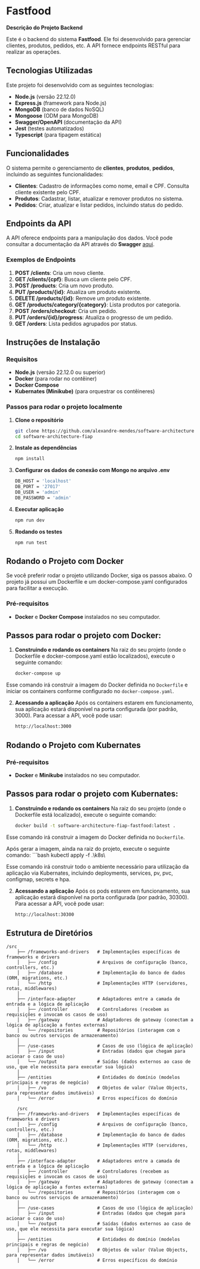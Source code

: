 # Fastfood

**Descrição do Projeto Backend**

Este é o backend do sistema **Fastfood**. Ele foi desenvolvido para gerenciar  clientes, produtos, pedidos, etc. A API fornece endpoints RESTful para realizar as operações.

## Tecnologias Utilizadas

Este projeto foi desenvolvido com as seguintes tecnologias:

- **Node.js** (versão 22.12.0)
- **Express.js** (framework para Node.js)
- **MongoDB** (banco de dados NoSQL)
- **Mongoose** (ODM para MongoDB)
- **Swagger/OpenAPI** (documentação da API)
- **Jest** (testes automatizados)
- **Typescript** (para tipagem estática)

## Funcionalidades

O sistema permite o gerenciamento de **clientes**, **produtos**, **pedidos**, incluindo as seguintes funcionalidades:

- **Clientes**: Cadastro de informações como nome, email e CPF. Consulta cliente existente pelo CPF.
- **Produtos**: Cadastrar, listar, atualizar e remover produtos no sistema.
- **Pedidos**: Criar, atualizar e listar pedidos, incluindo status do pedido.

## Endpoints da API

A API oferece endpoints para a manipulação dos dados. Você pode consultar a documentação da API através do **Swagger** [aqui](http://localhost:3000/api-docs).

### Exemplos de Endpoints

1. **POST /clients**: Cria um novo cliente.
2. **GET /clients/{cpf}**: Busca um cliente pelo CPF.
3. **POST /products**: Cria um novo produto.
4. **PUT /products/{id}**: Atualiza um produto existente.
5. **DELETE /products/{id}**: Remove um produto existente.
6. **GET /products/category/{category}**: Lista produtos por categoria.
7. **POST /orders/checkout**: Cria um pedido.
8. **PUT /orders/{id}/progress**: Atualiza o progresso de um pedido.
9. **GET /orders**: Lista pedidos agrupados por status.

## Instruções de Instalação

### Requisitos

- **Node.js** (versão 22.12.0 ou superior)
- **Docker** (para rodar no contêiner)
- **Docker Compose** 
- **Kubernates (Minikube)** (para orquestrar os contêineres)

### Passos para rodar o projeto localmente

1. **Clone o repositório**

   ```bash
   git clone https://github.com/alexandre-mendes/software-architecture-fiap.git
   cd software-architecture-fiap

2. **Instale as dependências**

    ```bash
    npm install

3. **Configurar os dados de conexão com Mongo no arquivo .env**

    ```bash
    DB_HOST = 'localhost'
    DB_PORT = '27017'
    DB_USER = 'admin'
    DB_PASSWORD = 'admin'

4. **Executar aplicação**

    ```bash
    npm run dev

5. **Rodando os testes**
    ```bash
    npm run test

## Rodando o Projeto com Docker

Se você preferir rodar o projeto utilizando Docker, siga os passos abaixo. O projeto já possui um Dockerfile e um docker-compose.yaml configurados para facilitar a execução.

### Pré-requisitos

- **Docker** e **Docker Compose** instalados no seu computador.

## Passos para rodar o projeto com Docker:

1. **Construindo e rodando os containers**
Na raiz do seu projeto (onde o Dockerfile e docker-compose.yaml estão localizados), execute o seguinte comando:
    ```bash
    docker-compose up

Esse comando irá construir a imagem do Docker definida no `Dockerfile` e iniciar os containers conforme configurado no `docker-compose.yaml`.

2. **Acessando a aplicação**
Após os containers estarem em funcionamento, sua aplicação estará disponível na porta configurada (por padrão, 3000). Para acessar a API, você pode usar:
    ```bash
    http://localhost:3000

## Rodando o Projeto com Kubernates

### Pré-requisitos

- **Docker** e **Minikube** instalados no seu computador.

## Passos para rodar o projeto com Kubernates:

1. **Construindo e rodando os containers**
Na raiz do seu projeto (onde o Dockerfile está localizado), execute o seguinte comando:
    ```bash
    docker build -t software-architecture-fiap-fastfood:latest .

Esse comando irá construir a imagem do Docker definida no `Dockerfile`.

Após gerar a imagem, ainda na raiz do projeto, execute o seguinte comando:
    ```bash
    kubectl apply -f .\k8s\

Esse comando irá construir todo o ambiente necessário para utilização da aplicação via Kubernates, incluindo deployments, services, pv, pvc, configmap, secrets e hpa.

2. **Acessando a aplicação**
Após os pods estarem em funcionamento, sua aplicação estará disponível na porta configurada (por padrão, 30300). Para acessar a API, você pode usar:
    ```bash
    http://localhost:30300

## Estrutura de Diretórios

```
/src
    ├── /frameworks-and-drivers   # Implementações específicas de frameworks e drivers
    │   ├── /config               # Arquivos de configuração (banco, controllers, etc.)
    │   ├── /database             # Implementação do banco de dados (ORM, migrations, etc.)
    │   └── /http                 # Implementações HTTP (servidores, rotas, middlewares)
    │
    ├── /interface-adapter        # Adaptadores entre a camada de entrada e a lógica de aplicação
    │   ├── /controller           # Controladores (recebem as requisições e invocam os casos de uso)
    │   ├── /gateway              # Adaptadores de gateway (conectam a lógica de aplicação a fontes externas)
    │   └── /repositories         # Repositórios (interagem com o banco ou outros serviços de armazenamento)
    │
    ├── /use-cases                # Casos de uso (lógica de aplicação)
    │   ├── /input                # Entradas (dados que chegam para acionar o caso de uso)
    │   └── /output               # Saídas (dados externos ao caso de uso, que ele necessita para executar sua lógica)
    │
    ├── /entities                 # Entidades do domínio (modelos principais e regras de negócio)
    │   ├── /vo                   # Objetos de valor (Value Objects, para representar dados imutáveis)
    │   └── /error                # Erros específicos do domínio

    /src
    ├── /frameworks-and-drivers   # Implementações específicas de frameworks e drivers
    │   ├── /config               # Arquivos de configuração (banco, controllers, etc.)
    │   ├── /database             # Implementação do banco de dados (ORM, migrations, etc.)
    │   └── /http                 # Implementações HTTP (servidores, rotas, middlewares)
    │
    ├── /interface-adapter        # Adaptadores entre a camada de entrada e a lógica de aplicação
    │   ├── /controller           # Controladores (recebem as requisições e invocam os casos de uso)
    │   ├── /gateway              # Adaptadores de gateway (conectam a lógica de aplicação a fontes externas)
    │   └── /repositories         # Repositórios (interagem com o banco ou outros serviços de armazenamento)
    │
    ├── /use-cases                # Casos de uso (lógica de aplicação)
    │   ├── /input                # Entradas (dados que chegam para acionar o caso de uso)
    │   └── /output               # Saídas (dados externos ao caso de uso, que ele necessita para executar sua lógica)
    │
    ├── /entities                 # Entidades do domínio (modelos principais e regras de negócio)
    │   ├── /vo                   # Objetos de valor (Value Objects, para representar dados imutáveis)
    │   └── /error                # Erros específicos do domínio